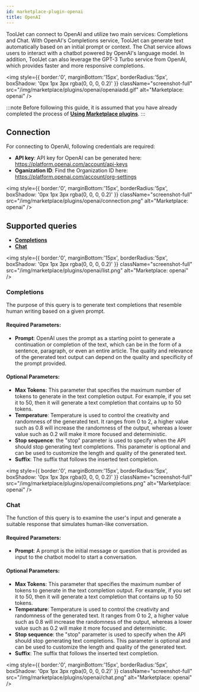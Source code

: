 ```yaml
---
id: marketplace-plugin-openai
title: OpenAI
---
```


ToolJet can connect to OpenAI and utilize two main services: Completions and Chat. With OpenAI's Completions service, ToolJet can generate text automatically based on an initial prompt or context. The Chat service allows users to interact with a chatbot powered by OpenAI's language model. In addition, ToolJet can also leverage the GPT-3 Turbo service from OpenAI, which provides faster and more responsive completions.

<div style={{textAlign: 'center'}}>

<img style={{ border:'0', marginBottom:'15px', borderRadius:'5px', boxShadow: '0px 1px 3px rgba(0, 0, 0, 0.2)' }} className="screenshot-full" src="/img/marketplace/plugins/openai/openaiadd.gif" alt="Marketplace: openai" />

</div>

:::note
Before following this guide, it is assumed that you have already completed the process of **[Using Marketplace plugins](/docs/marketplace/marketplace-overview#using-marketplace-plugins)**.
:::

<div style={{paddingTop:'24px', paddingBottom:'24px'}}>

## Connection

For connecting to OpenAI, following credentials are required:
- **API key**: API key for OpenAI can be generated here: https://platform.openai.com/account/api-keys
- **Oganization ID**: Find the Organization ID here: https://platform.openai.com/account/org-settings

<div style={{textAlign: 'center'}}>

<img style={{ border:'0', marginBottom:'15px', borderRadius:'5px', boxShadow: '0px 1px 3px rgba(0, 0, 0, 0.2)' }} className="screenshot-full" src="/img/marketplace/plugins/openai/connection.png" alt="Marketplace: openai" />

</div>

</div>

<div style={{paddingTop:'24px', paddingBottom:'24px'}}>

## Supported queries

- **[Completions](#completions)**
- **[Chat](#chat)**

<div style={{textAlign: 'center'}}>

<img style={{ border:'0', marginBottom:'15px', borderRadius:'5px', boxShadow: '0px 1px 3px rgba(0, 0, 0, 0.2)' }} className="screenshot-full" src="/img/marketplace/plugins/openai/list.png" alt="Marketplace: openai" />

</div>

</div>

<div style={{paddingTop:'24px', paddingBottom:'24px'}}>

### Completions

The purpose of this query is to generate text completions that resemble human writing based on a given prompt.

#### Required Parameters: 

- **Prompt**: OpenAI uses the prompt as a starting point to generate a continuation or completion of the text, which can be in the form of a sentence, paragraph, or even an entire article. The quality and relevance of the generated text output can depend on the quality and specificity of the prompt provided.

#### Optional Parameters: 

- **Max Tokens**: This parameter that specifies the maximum number of tokens to generate in the text completion output. For example, if you set it to 50, then it will generate a text completion that contains up to 50 tokens.
- **Temperature**: Temperature is used to control the creativity and randomness of the generated text. It ranges from 0 to 2, a higher value such as 0.8 will increase the randomness of the output, whereas a lower value such as 0.2 will make it more focused and deterministic.
- **Stop sequence**: the "stop" parameter is used to specify when the API should stop generating text completions. This parameter is optional and can be used to customize the length and quality of the generated text.
- **Suffix**: The suffix that follows the inserted text completion.

<div style={{textAlign: 'center'}}>

<img style={{ border:'0', marginBottom:'15px', borderRadius:'5px', boxShadow: '0px 1px 3px rgba(0, 0, 0, 0.2)' }} className="screenshot-full" src="/img/marketplace/plugins/openai/completions.png" alt="Marketplace: openai" />

</div>

</div>

<div style={{paddingTop:'24px', paddingBottom:'24px'}}>

### Chat

The function of this query is to examine the user's input and generate a suitable response that simulates human-like conversation.

#### Required Parameters:

- **Prompt**: A prompt is the initial message or question that is provided as input to the chatbot model to start a conversation.

#### Optional Parameters: 

- **Max Tokens**: This parameter that specifies the maximum number of tokens to generate in the text completion output. For example, if you set it to 50, then it will generate a text completion that contains up to 50 tokens.
- **Temperature**: Temperature is used to control the creativity and randomness of the generated text. It ranges from 0 to 2, a higher value such as 0.8 will increase the randomness of the output, whereas a lower value such as 0.2 will make it more focused and deterministic.
- **Stop sequence**: the "stop" parameter is used to specify when the API should stop generating text completions. This parameter is optional and can be used to customize the length and quality of the generated text.
- **Suffix**: The suffix that follows the inserted text completion.

<div style={{textAlign: 'center'}}>

<img style={{ border:'0', marginBottom:'15px', borderRadius:'5px', boxShadow: '0px 1px 3px rgba(0, 0, 0, 0.2)' }} className="screenshot-full" src="/img/marketplace/plugins/openai/chat.png" alt="Marketplace: openai" />

</div>

</div>
